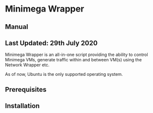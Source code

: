 # Minimega Wrapper
## Manual
## Last Updated: 29th July 2020


Minimega Wrapper is an all-in-one script providing the ability to control Minimega VMs, generate traffic within and between VM(s) using the Network Wrapper etc.

As of now, Ubuntu is the only supported operating system.



## Prerequisites

## Installation